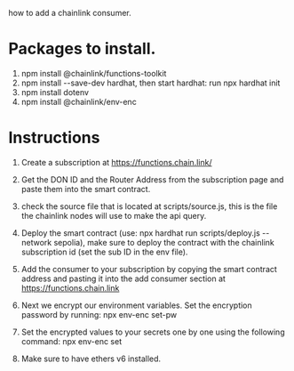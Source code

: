 how to add a chainlink consumer.

# Packages to install.

1. npm install @chainlink/functions-toolkit
2. npm install --save-dev hardhat, then start hardhat: run npx hardhat init
3. npm install dotenv
4. npm install @chainlink/env-enc

# Instructions

1. Create a subscription at https://functions.chain.link/
2. Get the DON ID and the Router Address from the subscription page and paste them into the smart contract.
3. check the source file that is located at scripts/source.js, this is the file the chainlink nodes will use to make the api query.
4. Deploy the smart contract (use: npx hardhat run scripts/deploy.js --network sepolia), make sure to deploy the contract with the chainlink subscription id (set the sub ID in the env file). 
5. Add the consumer to your subscription by copying the smart contract address and pasting it into the add consumer section at https://functions.chain.link

6. Next we encrypt our environment variables. Set the encryption password by running: npx env-enc set-pw 
7. Set the encrypted values to your secrets one by one using the following command: npx env-enc set

8. Make sure to have ethers v6 installed.